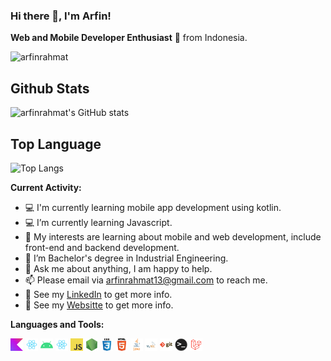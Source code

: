 
### Hi there 👋, I'm Arfin!

**Web and Mobile Developer Enthusiast** 🚀 from Indonesia.

<p align="left"> <img src="https://komarev.com/ghpvc/?username=arfinrahmat&label=Profile%20views&color=0e75b6&style=flat" alt="arfinrahmat" /> </p>

## Github Stats
![arfinrahmat's GitHub stats](https://github-readme-stats.vercel.app/api?username=arfinrahmat&show_icons=true&theme=radical)

## Top Language
![Top Langs](https://github-readme-stats.vercel.app/api/top-langs/?username=arfinrahmat&show_icons=true&theme=radical)


**Current Activity:**

- 💻 I'm currently learning mobile app development using kotlin.
- 💻 I’m currently learning Javascript.
- 🤔 My interests are learning about mobile and web development, include front-end and backend development.
- 💼 I’m Bachelor's degree in Industrial Engineering.
- 💬 Ask me about anything, I am happy to help.
- 📫 Please email via arfinrahmat13@gmail.com to reach me.
- 📝 See my <a href="https://www.linkedin.com/in/arfin-rahmat/">LinkedIn</a> to get more info.
- 📝 See my <a href="https://www.arfinrahmat.com">Websitte</a> to get more info.

**Languages and Tools:**

<code><img height="20" src="https://raw.githubusercontent.com/github/explore/80688e429a7d4ef2fca1e82350fe8e3517d3494d/topics/kotlin/kotlin.png"></code>
<code><img height="20" src="https://raw.githubusercontent.com/github/explore/80688e429a7d4ef2fca1e82350fe8e3517d3494d/topics/react-native/react-native.png"></code>
<code><img height="20" src="https://raw.githubusercontent.com/github/explore/80688e429a7d4ef2fca1e82350fe8e3517d3494d/topics/android/android.png"></code>
<code><img height="20" src="https://raw.githubusercontent.com/github/explore/80688e429a7d4ef2fca1e82350fe8e3517d3494d/topics/react/react.png"></code>
<code><img height="20" src="https://raw.githubusercontent.com/github/explore/80688e429a7d4ef2fca1e82350fe8e3517d3494d/topics/javascript/javascript.png"></code>
<code><img height="20" src="https://raw.githubusercontent.com/github/explore/80688e429a7d4ef2fca1e82350fe8e3517d3494d/topics/nodejs/nodejs.png"></code>
<code><img height="20" src="https://raw.githubusercontent.com/github/explore/80688e429a7d4ef2fca1e82350fe8e3517d3494d/topics/css/css.png"></code>
<code><img height="20" src="https://raw.githubusercontent.com/github/explore/80688e429a7d4ef2fca1e82350fe8e3517d3494d/topics/html/html.png"></code>
<code><img height="20" src="https://raw.githubusercontent.com/github/explore/80688e429a7d4ef2fca1e82350fe8e3517d3494d/topics/java/java.png"></code>
<code><img height="20" src="https://raw.githubusercontent.com/github/explore/80688e429a7d4ef2fca1e82350fe8e3517d3494d/topics/mysql/mysql.png"></code>
<code><img height="20" src="https://raw.githubusercontent.com/github/explore/80688e429a7d4ef2fca1e82350fe8e3517d3494d/topics/git/git.png"></code>
<code><img height="20" src="https://raw.githubusercontent.com/github/explore/80688e429a7d4ef2fca1e82350fe8e3517d3494d/topics/terminal/terminal.png"></code>
<code><img height="20" src="https://raw.githubusercontent.com/github/explore/80688e429a7d4ef2fca1e82350fe8e3517d3494d/topics/laravel/laravel.png"></code>
